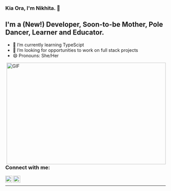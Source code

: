 ### Kia Ora, I'm Nikhita.  👋

## I'm a (New!) Developer, Soon-to-be Mother, Pole Dancer, Learner and Educator.  

- 🌱 I’m currently learning TypeScipt
- 👯 I’m looking for opportunities to work on full stack projects  
- 😄 Pronouns: She/Her

<img align="right" alt="GIF" src="https://cdn.dribbble.com/users/2789762/screenshots/8630894/media/583b209224b027954cb6e8b9901cb731.gif" width="500" height="320" />

### Connect with me:
[<img align="left" alt="nikhita khanduri | LinkedIn" width="22px" src="https://cdn.jsdelivr.net/npm/simple-icons@v3/icons/linkedin.svg" />][linkedin]
[<img align="left" alt="nikhita khanduri | LinkedIn" width="22px" src="https://cdn.jsdelivr.net/npm/simple-icons@v3/icons/instagram.svg" />][instagram]

<br />

---

[instagram]: https://www.instagram.com/hindipendentgirl/
[linkedin]: https://www.linkedin.com/in/nikhitakhanduri/

